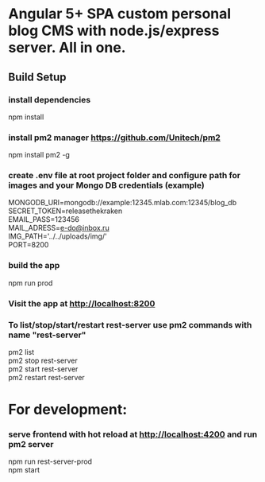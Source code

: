 # Angular 5+ SPA custom personal blog CMS with node.js/express server. All in one.

## Build Setup
### install dependencies
npm install

### install pm2 manager https://github.com/Unitech/pm2
npm install pm2 -g

### create .env file at root project folder and configure path for images and your Mongo DB credentials (example)

MONGODB_URI=mongodb://example:12345.mlab.com:12345/blog_db<br>
SECRET_TOKEN=releasethekraken<br>
EMAIL_PASS=123456<br>
MAIL_ADRESS=e-do@inbox.ru<br>
IMG_PATH='../../uploads/img/'<br>
PORT=8200<br>

### build the app
npm run prod

### Visit the app at [http://localhost:8200](http://localhost:8200)

### To list/stop/start/restart rest-server use pm2 commands with name "rest-server"
pm2 list <br>
pm2 stop rest-server <br>
pm2 start rest-server <br>
pm2 restart rest-server <br>

# For development:
### serve frontend with hot reload at [http://localhost:4200](http://localhost:4200) and run pm2 server 
npm run rest-server-prod <br>
npm start <br>
